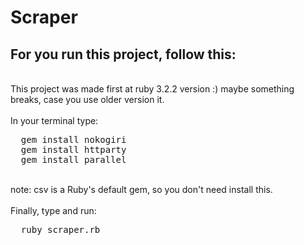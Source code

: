 # Scraper
## For you run this project, follow this:
<br>
This project was made first at ruby 3.2.2 version :) maybe something breaks, case you use older version it.<br>
<br>
In your terminal type: <br>
<pre>
  gem install nokogiri
  gem install httparty
  gem install parallel
</pre>
<br>
note: csv is a Ruby's default gem, so you don't need install this.<br>
<br>
Finally, type and run: <br>
<pre>
  ruby scraper.rb 
</pre>
